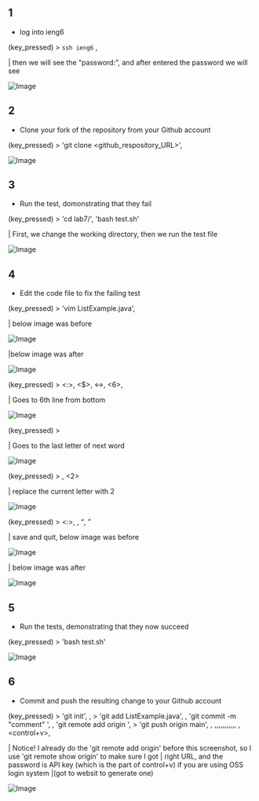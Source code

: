 
## 1
  * log into ieng6
 
(key_pressed) > `ssh ieng6` , <Enter>

  | then we will see the "password:", and after entered the password we will see

  ![Image](https://tengfonglee.github.io/cse15l-lab-reports/lab4/photo/login.png)

## 2
  * Clone your fork of the repository from your Github account
  
(key_pressed) > 'git clone <github_respository_URL>', <Enter>
  

  ![Image](https://tengfonglee.github.io/cse15l-lab-reports/lab4/photo/git_clone.png)
  
## 3
  * Run the test, domonstrating that they fail
  
(key_pressed) > 'cd lab7/', 'bash test.sh'
  
  | First, we change the working directory, then we run the test file
  
  ![Image](https://tengfonglee.github.io/cse15l-lab-reports/lab4/photo/test1.png)
  
## 4
  * Edit the code file to fix the failing test
  
 (key_pressed) > 'vim ListExample.java', <Enter>
  
  | below image was before <Enter>
  
  ![Image](https://tengfonglee.github.io/cse15l-lab-reports/lab4/photo/vim.png)
  
  |below image was after <Enter>
  
  ![Image](https://tengfonglee.github.io/cse15l-lab-reports/lab4/photo/after_vim.png)

  
 (key_pressed) >  <:>, <$>, <->, <6>, <Enter>
  
  | Goes to 6th line from bottom
  
  ![Image](https://tengfonglee.github.io/cse15l-lab-reports/lab4/photo/G.png)
  
 (key_pressed) >  <e>
  
  | Goes to the last letter of next word
  
  ![Image](https://tengfonglee.github.io/cse15l-lab-reports/lab4/photo/e.png)

  
 (key_pressed) >  <r>, <2>
  
  | replace the current letter with 2
  
  ![Image](https://tengfonglee.github.io/cse15l-lab-reports/lab4/photo/r2.png)

  
 (key_pressed) >  <:>, <w>, <q>, <Enter>
  
  | save and quit, below image was before <Enter>
  
  ![Image](https://tengfonglee.github.io/cse15l-lab-reports/lab4/photo/wq.png)
  
  | below image was after <Enter>
  
  ![Image](https://tengfonglee.github.io/cse15l-lab-reports/lab4/photo/after_wq.png)
  
## 5
  * Run the tests, demonstrating that they now succeed
  
  (key_pressed) > 'bash test.sh'
  
   ![Image](https://tengfonglee.github.io/cse15l-lab-reports/lab4/photo/test2.png)
  
## 6
  * Commit and push the resulting change to your Github account
  
  (key_pressed) > 'git init', <Enter>, 
                  > 'git add ListExample.java', <Enter>,  'git commit -m "comment" ', <Enter>, 'git remote add origin <URL>', <Enter>
                  > 'git push origin main', <Enter>, <t>,<e>,<n>,<g>,<f>,<o>,<n>,<g>,<L>,<e>,<e>, <Enter>, <control+v>, <Enter>
  
  | Notice! I already do the 'git remote add origin' before this screenshot, so I use 'git remote show origin' to make sure I got
    | right URL, and the password is API key (which is the part of control+v) if you are using OSS login system 
      |(got to websit to generate one)
  
  ![Image](https://tengfonglee.github.io/cse15l-lab-reports/lab4/photo/git_push2.0.png)

  
  



  
  
  
  
  
  

  


